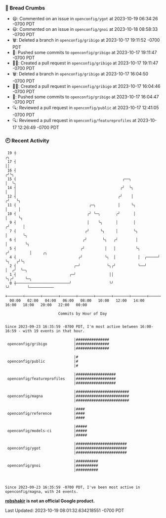 ### 🍞 Bread Crumbs

 * 😃: Commented on an issue in `openconfig/ygot` at 2023-10-19 06:34:26 -0700 PDT
 * 😃: Commented on an issue in `openconfig/gnoi` at 2023-10-18 08:58:33 -0700 PDT
 * 🗑: Deleted a branch in `openconfig/gribigo` at 2023-10-17 19:11:52 -0700 PDT
 * 🚢: Pushed some commits to `openconfig/gribigo` at 2023-10-17 19:11:47 -0700 PDT
 * ✍🏼: Created a pull request in `openconfig/gribigo` at 2023-10-17 19:11:47 -0700 PDT
 * 🗑: Deleted a branch in `openconfig/gribigo` at 2023-10-17 16:04:50 -0700 PDT
 * ✍🏼: Created a pull request in `openconfig/gribigo` at 2023-10-17 16:04:46 -0700 PDT
 * 🚢: Pushed some commits to `openconfig/gribigo` at 2023-10-17 16:04:47 -0700 PDT
 * 🔍: Reviewed a pull request in  `openconfig/public` at 2023-10-17 12:41:05 -0700 PDT
 * 🔍: Reviewed a pull request in  `openconfig/featureprofiles` at 2023-10-17 12:26:49 -0700 PDT

### 🕘 Recent Activity
```
 19 ┼                                                                    ╭╮
 17 ┤                                                                    ││
 16 ┤                                                                   ╭╯╰╮
 15 ┤                                                ╭──╮               │  ╰╮
 14 ┤                                               ╭╯  ╰╮              │   │
 12 ┤                                              ╭╯    │             ╭╯   ╰╮
 11 ┤                                 ╭─╮          │     ╰╮            │     │
 10 ┤                                ╭╯ ╰─╮       ╭╯      │            │     ╰╮
  9 ┤                                │    ╰╮      │       │           ╭╯      │
  7 ┤                               ╭╯     ╰╮     │       ╰╮          │       ╰╮
  6 ┤                              ╭╯       ╰╮   ╭╯        │          │        ╰╮
  5 ┤                             ╭╯         │   │         ╰╮        ╭╯         │     ╭╮
  4 ┤                            ╭╯          ╰╮  │          │  ╭─────╯          ╰╮   ╭╯╰╮
  2 ┤                          ╭─╯            ╰╮╭╯          ╰──╯                 │  ╭╯  ╰─╮
  1 ┤                        ╭─╯               ││                                ╰╮╭╯     ╰─╮
  0 ┼────────────────────────╯                 ╰╯                                 ╰╯        ╰───────────
    +───────+───────+───────+───────+───────+───────+───────+───────+───────+───────+───────+───────+────
  00:00   02:00   04:00   06:00   08:00   10:00   12:00   14:00   16:00   18:00   20:00   22:00   00:00   

						Commits by Hour of Day


Since 2023-09-23 16:35:59 -0700 PDT, I'm most active between 16:00-16:59 - with 19 events in that hour.

```



```
                               |###############
 openconfig/gribigo            |###############
                               |###############

                               |#
 openconfig/public             |#
                               |#

                               |##################
 openconfig/featureprofiles    |##################
                               |##################

                               |########################
 openconfig/magna              |########################
                               |########################

                               |####
 openconfig/reference          |####
                               |####

                               |#####
 openconfig/models-ci          |#####
                               |#####

                               |#######################
 openconfig/ygot               |#######################
                               |#######################

                               |##########
 openconfig/gnoi               |##########
                               |##########



Since 2023-09-23 16:35:59 -0700 PDT, I've been most active in openconfig/magna, with 24 events.

```
**[robshakir](mailto:robjs@google.com) is not an official Google product.**  


Last Updated: 2023-10-19 08:01:32.634218551 -0700 PDT
